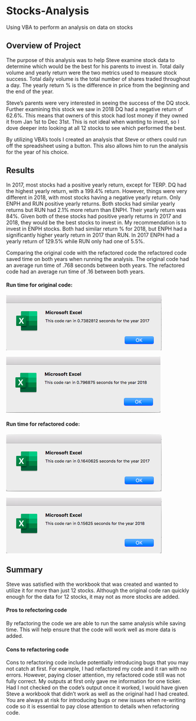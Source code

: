 # Stocks-Analysis
Using VBA to perform an analysis on data on stocks 

## Overview of Project 
The purpose of this analysis was to help Steve examine stock data to determine which would be the best for his parents to invest in. Total daily volume and yearly return were the two metrics used to measure stock success. Total daily volume is the total number of shares traded throughout a day. The yearly return % is the difference in price from the beginning and the end of the year. 
	
Steve’s parents were very interested in seeing the success of the DQ stock. Further examining this stock we saw in 2018 DQ had a negative return of 62.6%. This means that owners of this stock had lost money if they owned it from Jan 1st to Dec 31st. This is not ideal when wanting to invest, so I dove deeper into looking at all 12 stocks to see which performed the best. 
	
By utilizing VBA’s tools I created an analysis that Steve or others could run off the spreadsheet using a button. This also allows him to run the analysis for the year of his choice. 

## Results 
In 2017, most stocks had a positive yearly return, except for TERP. DQ had the highest yearly return, with a 199.4% return. However, things were very different in 2018, with most stocks having a negative yearly return. Only ENPH and RUN positive yearly returns. Both stocks had similar yearly returns but RUN had 2.1% more return than ENPH. Their yearly return was 84%. Given both of these stocks had positive yearly returns in 2017 and 2018, they would be the best stocks to invest in. My recommendation is to invest in ENPH stocks. Both had similar return % for 2018, but ENPH had a significantly higher yearly return in 2017 than RUN. In 2017 ENPH had a yearly return of 129.5% while RUN only had one of 5.5%. 

Comparing the original code with the refactored code the refactored code saved time on both years when running the analysis. The original code had an average run time of .768 seconds between both years. The refactored code had an average run time of .16 between both years. 

#### Run time for original code:

![VBA_Challenge_original_code_2017](Resources/VBA_Challenge_original_code_2017.png)

![VBA_Challenge_original_code_2018](Resources/VBA_Challenge_original_code_2018.png)


#### Run time for refactored code:

![VBA_Challenge_2017](Resources/VBA_Challenge_2017.png)

![VBA_Challenge_2018](Resources/VBA_Challenge_2018.png)

## Summary

Steve was satisfied with the workbook that was created and wanted to utilize it for more than just 12 stocks. Although the original code ran quickly enough for the data for 12 stocks, it may not as more stocks are added. 

#### Pros to refectoring code

By refactoring the code we are able to run the same analysis while saving time. This will help ensure that the code will work well as more data is added. 

#### Cons to refactoring code

Cons to refactoring code include potentially introducing bugs that you may not catch at first. For example, I had refactored my code and it ran with no errors. However, paying closer attention, my refactored code still was not fully correct. My outputs at first only gave me information for one ticker. Had I not checked on the code’s output once it worked, I would have given Steve a workbook that didn’t work as well as the original had I had created. You are always at risk for introducing bugs or new issues when re-writing code so it is essential to pay close attention to details when refactoring code. 



